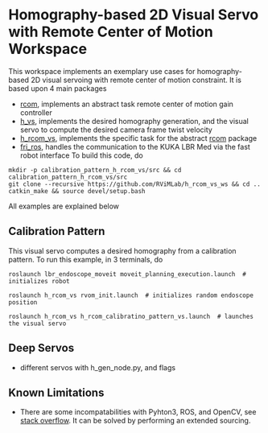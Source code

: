 # Homography-based 2D Visual Servo with Remote Center of Motion Workspace
This workspace implements an exemplary use cases for homography-based 2D visual servoing with remote center of motion constraint. It is based upon 4 main packages
- [rcom](https://github.com/RViMLab/rcom), implements an abstract task remote center of motion gain controller
- [h_vs](https://github.com/RViMLab/h_vs), implements the desired homography generation, and the visual servo to compute the desired camera frame twist velocity
- [h_rcom_vs](https://github.com/RViMLab/h_rcom_vs), implements the specific task for the abstract [rcom](https://github.com/RViMLab/rcom) package
- [fri_ros](https://github.com/KCL-BMEIS/fri_ros), handles the communication to the KUKA LBR Med via the fast robot interface
To build this code, do
```shell
mkdir -p calibration_pattern_h_rcom_vs/src && cd calibration_pattern_h_rcom_vs/src
git clone --recursive https://github.com/RViMLab/h_rcom_vs_ws && cd ..
catkin_make && source devel/setup.bash
```
All examples are explained below

## Calibration Pattern
This visual servo computes a desired homography from a calibration pattern. To run this example, in 3 terminals, do
```shell
roslaunch lbr_endoscope_moveit moveit_planning_execution.launch  # initializes robot
```
```shell
roslaunch h_rcom_vs rvom_init.launch  # initializes random endoscope position
```
```shell
roslaunch h_rcom_vs h_rcom_calibratino_pattern_vs.launch  # launches the visual servo
```

## Deep Servos
- different servos with h_gen_node.py, and flags

## Known Limitations
- There are some incompatabilities with Pyhton3, ROS, and OpenCV, see [stack overflow](https://stackoverflow.com/questions/49221565/unable-to-use-cv-bridge-with-ros-kinetic-and-python3). It can be solved by performing an extended sourcing.
